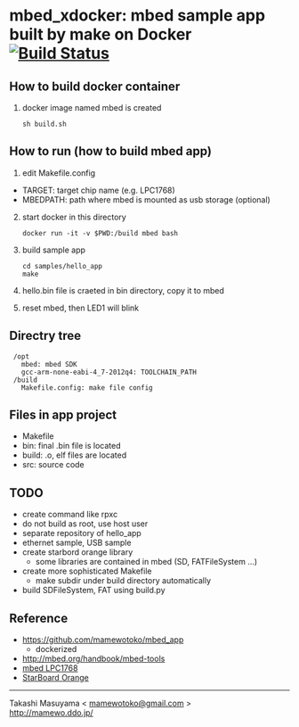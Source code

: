 mbed_xdocker: mbed sample app built by make on Docker [![Build Status](https://travis-ci.org/mamewotoko/mbed_xdocker.svg?branch=master)](https://travis-ci.org/mamewotoko/mbed_xdocker)
=====================================================

How to build docker container
-----------------------------
1. docker image named mbed is created

    ```
    sh build.sh
    ```
How to run (how to build mbed app)
----------------------------------
1. edit Makefile.config
  * TARGET: target chip name (e.g. LPC1768)
  * MBEDPATH: path where mbed is mounted as usb storage (optional)
2. start docker in this directory

    ```
    docker run -it -v $PWD:/build mbed bash
    ```
3. build sample app

    ```
    cd samples/hello_app
    make
    ```
4. hello.bin file is craeted in bin directory, copy it to mbed
5. reset mbed, then LED1 will blink

Directry tree
-------------
```
 /opt
   mbed: mbed SDK
   gcc-arm-none-eabi-4_7-2012q4: TOOLCHAIN_PATH
 /build
   Makefile.config: make file config
```

Files in app project
--------------------
* Makefile
* bin: final .bin file is located
* build: .o, elf files are located
* src: source code

TODO
-----------
* create command like rpxc
* do not build as root, use host user
* separate repository of hello_app
* ethernet sample, USB sample
* create starbord orange library
   * some libraries are contained in mbed (SD, FATFileSystem ...)
* create more sophisticated Makefile
   * make subdir under build directory automatically
* build SDFileSystem, FAT using build.py

Reference
---------
* https://github.com/mamewotoko/mbed_app
  * dockerized
* http://mbed.org/handbook/mbed-tools
* [mbed LPC1768](https://developer.mbed.org/platforms/mbed-LPC1768/)
* [StarBoard Orange](http://mbed.org/cookbook/StarBoard-Orange)

----
Takashi Masuyama < mamewotoko@gmail.com >  
http://mamewo.ddo.jp/
